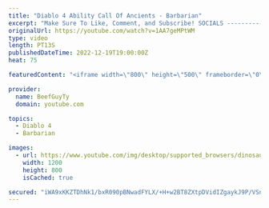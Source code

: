 ```yaml
---
title: "Diablo 4 Ability Call Of Ancients - Barbarian"
excerpt: "Make Sure To Like, Comment, and Subscribe! SOCIALS ---------------------------------------------- Join Our ..."
originalUrl: https://youtube.com/watch?v=1AA7geMPtWM
type: video
length: PT13S
publishedDateTime: 2022-12-19T19:00:00Z
heat: 75

featuredContent: "<iframe width=\"800\" height=\"500\" frameborder=\"0\" src=\"https://www.youtube.com/embed/1AA7geMPtWM\" allow=\"accelerometer; autoplay; encrypted-media; gyroscope; picture-in-picture\" allowfullscreen></iframe>"

provider:
  name: BeefGuyTy
  domain: youtube.com

topics:
  - Diablo 4
  - Barbarian

images:
  - url: https://www.youtube.com/img/desktop/supported_browsers/dinosaur.png
    width: 1200
    height: 800
    isCached: true

secured: "iWA9xKKZTDhNk1/bxR090pBNwadFYLX/+H+w2BT8ZXtpDVidIZgaykJ9P/VSnzPksDmFRrLcxYs/j41aT5ra1zE2btGHl7XiRPAqr4gAJRGaPo2b5H1tkko5uz+D+5LJY5xg/OFCZlrWgL4mXHdYf4dLvwRvFybnJyP9p/ia8R0766KHnECCojrfKJ9GpbvvWUe/34V6T0mvySVyKNMYTPoRlEqRaNbognG8K8SiUzF9iSnT0ZhNZ2dlNR/va7K9O9BZoUujUFPwpjKQpt6ZpsZx9jGk+yBUQGev36foDzHkaejxA3nSOgdBttxEMtfA3Rx+7i4/BdJTxQ/41ll/Y0k0JEhXZs4KM2+ZRnvO1dc6yC4+I/uIW8Ui8bMMLNQAMqhFCB3/SuiXPKPDgJTAWrkjUzGb+QGQxeKADaUs1mA=;Jxy1AYiDxkKYDoWNYpz/sQ=="
---
```


